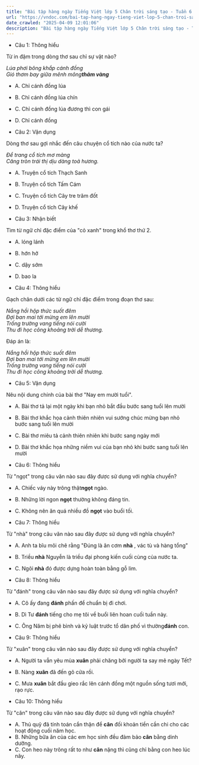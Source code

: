```yaml
---
title: "Bài tập hàng ngày Tiếng Việt lớp 5 Chân trời sáng tạo - Tuần 6 - Thứ 3 gồm các câu hỏi tổng hợp nội dung Đọc hiểu văn bản và Luyện từ và câu được học ở Tuần 6 trong chương trình Tiếng Việt lớp 5 Tập 1 Chân trời sáng tạo."
url: "https://vndoc.com/bai-tap-hang-ngay-tieng-viet-lop-5-chan-troi-sang-tao-tuan-6-thu-3-327440"
date_crawled: "2025-04-09 12:01:06"
description: "Bài tập hàng ngày Tiếng Việt lớp 5 Chân trời sáng tạo - Tuần 6 - Thứ 3 gồm các câu hỏi tổng hợp nội dung Đọc hiểu văn bản và Luyện từ và câu được học ở Tuần 6 trong chương trình Tiếng Việt lớp 5 Tập 1 Chân trời sáng tạo."
---
```


* Câu 1:  Thông hiểu

Từ in đậm trong dòng thơ sau chỉ sự vật nào?

_Lúa phơi bông khắp cánh đồng_  
 _Gió thơm bay giữa mênh mông**thảm vàng**_

  * A. Chỉ cánh đồng lúa 
  * B. Chỉ cánh đồng lúa chín 
  * C. Chỉ cánh đồng lúa đương thì con gái 
  * D. Chỉ cánh đồng 



* Câu 2:  Vận dụng

Dòng thơ sau gợi nhắc đến câu chuyện cổ tích nào của nước ta?

_Để trang cổ tích mơ màng_  
 _Căng tròn trái thị dịu dàng toả hương._

  * A. Truyện cổ tích Thạch Sanh 
  * B. Truyện cổ tích Tấm Cám 
  * C. Truyện cổ tích Cây tre trăm đốt 
  * D. Truyện cổ tích Cây khế 



* Câu 3:  Nhận biết

Tìm từ ngữ chỉ đặc điểm của "cỏ xanh" trong khổ thơ thứ 2.

  * A. lóng lánh 
  * B. hớn hở 
  * C. dậy sớm 
  * D. bao la 



* Câu 4:  Thông hiểu

Gạch chân dưới các từ ngữ chỉ đặc điểm trong đoạn thơ sau:

_Nắng hồi hộp thức suốt đêm_  
 _Đợi ban mai tới mừng em lên mười_  
 _Trống trường vang tiếng nói cười_  
 _Thu đi học cõng khoảng trời dễ thương._

Đáp án là:

_Nắng hồi hộp thức suốt đêm_  
 _Đợi ban mai tới mừng em lên mười_  
 _Trống trường vang tiếng nói cười_  
 _Thu đi học cõng khoảng trời dễ thương._

* Câu 5:  Vận dụng

Nêu nội dung chính của bài thơ "Nay em mười tuổi".

  * A. Bài thơ tả lại một ngày khi bạn nhỏ bắt đầu bước sang tuổi lên mười 
  * B. Bài thơ khắc họa cảnh thiên nhiên vui sướng chúc mừng bạn nhỏ bước sang tuổi lên mười 
  * C. Bài thơ miêu tả cảnh thiên nhiên khi bước sang ngày mới 
  * D. Bài thơ khắc họa những niềm vui của bạn nhỏ khi bước sang tuổi lên mười 



* Câu 6:  Thông hiểu

Từ "ngọt" trong câu văn nào sau đây được sử dụng với nghĩa chuyển?

  * A. Chiếc váy này trông thật**ngọt** ngào. 
  * B. Những lời ngon **ngọt** thường không đáng tin. 
  * C. Không nên ăn quá nhiều đồ **ngọt** vào buổi tối. 



* Câu 7:  Thông hiểu

Từ "nhà" trong câu văn nào sau đây được sử dụng với nghĩa chuyển?

  * A. Anh ta bĩu môi chê rằng "Đúng là ăn cơm **nhà** , vác tù và hàng tổng" 
  * B. Triều **nhà** Nguyễn là triều đại phong kiến cuối cùng của nước ta. 
  * C. Ngôi **nhà** đó được dựng hoàn toàn bằng gỗ lim. 



* Câu 8:  Thông hiểu

Từ "đánh" trong câu văn nào sau đây được sử dụng với nghĩa chuyển?

  * A. Cô ấy đang **đánh** phấn để chuẩn bị đi chơi. 
  * B. Dì Tư **đánh** tiếng cho mẹ tôi về buổi liên hoan cuối tuần này. 
  * C. Ông Năm bị phê bình và kỷ luật trước tổ dân phố vì thường**đánh** con. 



* Câu 9:  Thông hiểu

Từ "xuân" trong câu văn nào sau đây được sử dụng với nghĩa chuyển?

  * A. Người ta vẫn yêu mùa **xuân** phải chăng bởi người ta say mê ngày Tết? 
  * B. Nàng **xuân** đã đến gõ cửa rồi. 
  * C. Mưa **xuân** bắt đầu gieo rắc lên cánh đồng một nguồn sống tươi mới, rạo rực. 



* Câu 10:  Thông hiểu

Từ "cân" trong câu văn nào sau đây được sử dụng với nghĩa chuyển?

  * A. Thủ quỹ đã tính toán cẩn thận để **cân** đối khoản tiền cần chi cho các hoạt động cuối năm học. 
  * B. Những bữa ăn của các em học sinh đều đảm bảo **cân** bằng dinh dưỡng. 
  * C. Con heo này trông rất to như **cân** nặng thì cũng chỉ bằng con heo lúc nãy. 


